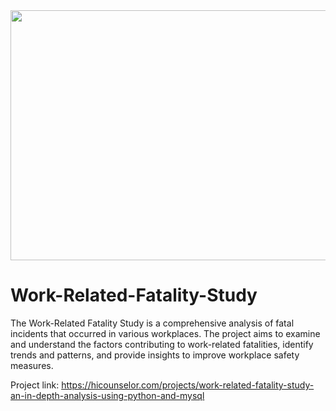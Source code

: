 <img src="https://github.com/agujalwar/Work-Related-Fatality-Study/assets/125154280/b0db518e-5f46-47fe-b2dd-c803791e38b5" width="600" height="400">

# Work-Related-Fatality-Study
The Work-Related Fatality Study is a comprehensive analysis of fatal incidents that occurred in various workplaces. The project aims to examine and understand the factors contributing to work-related fatalities, identify trends and patterns, and provide insights to improve workplace safety measures. 

Project link: https://hicounselor.com/projects/work-related-fatality-study-an-in-depth-analysis-using-python-and-mysql
